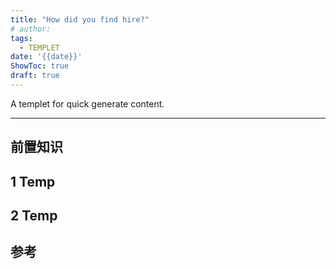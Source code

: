 ```yaml
---
title: "How did you find hire?"
# author: 
tags:
  - TEMPLET
date: '{{date}}'
ShowToc: true
draft: true
---
```


A templet for quick generate content.
<!--more-->

---

## 前置知识

## 1 Temp

## 2 Temp

## 参考